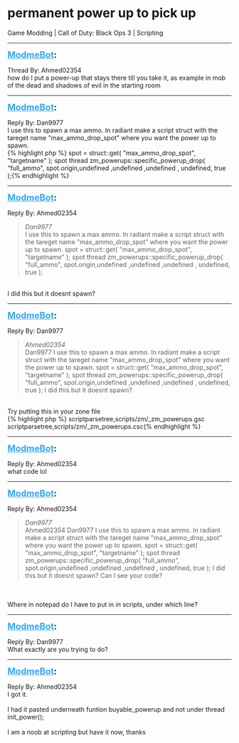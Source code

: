 # permanent power up to pick up
Game Modding | Call of Duty: Black Ops 3 | Scripting

---
<strong style="font-size: 1.4em;"><span style="text-decoration: underline;text-decoration-color: #34a7f9;"><span style="color:#34a7f9;">ModmeBot</span></span>:</strong>

<p>Thread By: Ahmed02354<br />how do I put a power-up that stays there till you take it, as example in mob of the dead and shadows of evil in the starting room</p>

---
<strong style="font-size: 1.4em;"><span style="text-decoration: underline;text-decoration-color: #34a7f9;"><span style="color:#34a7f9;">ModmeBot</span></span>:</strong>

<p>Reply By: Dan9977<br />I use this to spawn a max ammo. In radiant make a script struct with the tareget name &quot;max_ammo_drop_spot&quot; where you want the power up to spawn.<br />{% highlight php %}
spot = struct::get( "max_ammo_drop_spot", "targetname" );
    spot thread zm_powerups::specific_powerup_drop( "full_ammo", spot.origin,undefined ,undefined ,undefined , undefined, true );{% endhighlight %}
</p>

---
<strong style="font-size: 1.4em;"><span style="text-decoration: underline;text-decoration-color: #34a7f9;"><span style="color:#34a7f9;">ModmeBot</span></span>:</strong>

<p>Reply By: Ahmed02354<br /><blockquote><em>Dan9977</em><br />I use this to spawn a max ammo. In radiant make a script struct with the tareget name &quot;max_ammo_drop_spot&quot; where you want the power up to spawn. spot = struct::get( &quot;max_ammo_drop_spot&quot;, &quot;targetname&quot; ); spot thread zm_powerups::specific_powerup_drop( &quot;full_ammo&quot;, spot.origin,undefined ,undefined ,undefined , undefined, true );</blockquote><br /> I did this but it doesnt spawn?</p>

---
<strong style="font-size: 1.4em;"><span style="text-decoration: underline;text-decoration-color: #34a7f9;"><span style="color:#34a7f9;">ModmeBot</span></span>:</strong>

<p>Reply By: Dan9977<br /><blockquote><em>Ahmed02354</em><br />Dan9977 I use this to spawn a max ammo. In radiant make a script struct with the tareget name &quot;max_ammo_drop_spot&quot; where you want the power up to spawn. spot = struct::get( &quot;max_ammo_drop_spot&quot;, &quot;targetname&quot; ); spot thread zm_powerups::specific_powerup_drop( &quot;full_ammo&quot;, spot.origin,undefined ,undefined ,undefined , undefined, true );  I did this but it doesnt spawn?</blockquote><br />Try putting this in your zone file <br />{% highlight php %}
scriptparsetree,scripts/zm/_zm_powerups.gsc
scriptparsetree,scripts/zm/_zm_powerups.csc{% endhighlight %}
</p>

---
<strong style="font-size: 1.4em;"><span style="text-decoration: underline;text-decoration-color: #34a7f9;"><span style="color:#34a7f9;">ModmeBot</span></span>:</strong>

<p>Reply By: Ahmed02354<br />what code lol</p>

---
<strong style="font-size: 1.4em;"><span style="text-decoration: underline;text-decoration-color: #34a7f9;"><span style="color:#34a7f9;">ModmeBot</span></span>:</strong>

<p>Reply By: Ahmed02354<br /><blockquote><em>Dan9977</em><br />Ahmed02354 Dan9977 I use this to spawn a max ammo. In radiant make a script struct with the tareget name &quot;max_ammo_drop_spot&quot; where you want the power up to spawn. spot = struct::get( &quot;max_ammo_drop_spot&quot;, &quot;targetname&quot; ); spot thread zm_powerups::specific_powerup_drop( &quot;full_ammo&quot;, spot.origin,undefined ,undefined ,undefined , undefined, true );  I did this but it doesnt spawn?  Can I see your code?</blockquote><br /> <br />Where in notepad do I have to put in in scripts, under which line?</p>

---
<strong style="font-size: 1.4em;"><span style="text-decoration: underline;text-decoration-color: #34a7f9;"><span style="color:#34a7f9;">ModmeBot</span></span>:</strong>

<p>Reply By: Dan9977<br />What exactly are you trying to do?</p>

---
<strong style="font-size: 1.4em;"><span style="text-decoration: underline;text-decoration-color: #34a7f9;"><span style="color:#34a7f9;">ModmeBot</span></span>:</strong>

<p>Reply By: Ahmed02354<br />I got it.<br /> <br />I had it pasted underneath funtion buyable_powerup and not under thread init_power();<br /> <br />I am a noob at scripting but have it now, thanks</p>
